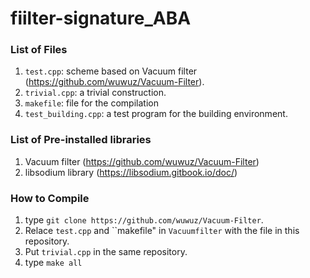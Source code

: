 # fiilter-signature_ABA

### List of Files
1. `test.cpp`: scheme based on Vacuum filter (https://github.com/wuwuz/Vacuum-Filter). 
2. `trivial.cpp`: a trivial construction. 
3. `makefile`: file for the compilation 
4. `test_building.cpp`: a test program for the building environment. 



### List of Pre-installed libraries
1. Vacuum filter (https://github.com/wuwuz/Vacuum-Filter)
2. libsodium library (https://libsodium.gitbook.io/doc/)

### How to Compile
1. type ``git clone https://github.com/wuwuz/Vacuum-Filter``.
2. Relace ``test.cpp`` and ``makefile" in `Vacuumfilter` with the file in this repository. 
3. Put ``trivial.cpp`` in the same repository. 
4. type ``make all``

